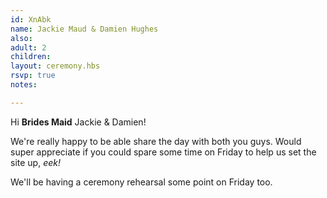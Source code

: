 ```yaml
---
id: XnAbk
name: Jackie Maud & Damien Hughes
also:
adult: 2
children:
layout: ceremony.hbs
rsvp: true
notes:

---
```

Hi **Brides Maid** Jackie & Damien!

We're really happy to be able share the day with both you guys. Would super appreciate if you could spare some time on Friday to help us set the site up, _eek!_

We'll be having a ceremony rehearsal some point on Friday too.
